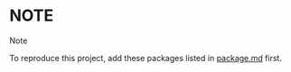 # NOTE
> [!NOTE]
> To reproduce this project, add these packages listed in [package.md](https://github.com/40843245/CSharp-Project/blob/main/File%20Handler/Zipper/package.md) first.
